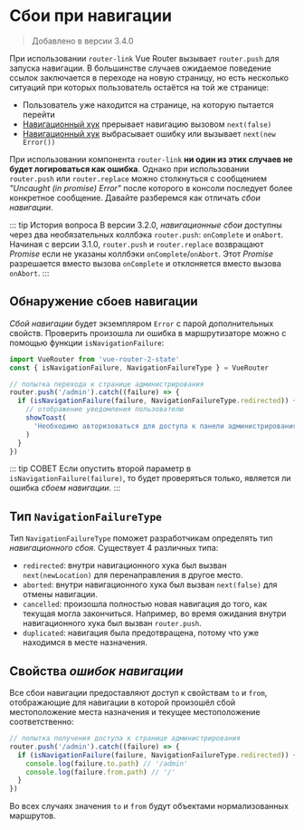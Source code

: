 # Сбои при навигации

> Добавлено в версии 3.4.0

При использовании `router-link` Vue Router вызывает `router.push` для запуска навигации. В большинстве случаев ожидаемое поведение ссылок заключается в переходе на новую страницу, но есть несколько ситуаций при которых пользователь остаётся на той же странице:

- Пользователь уже находится на странице, на которую пытается перейти
- [Навигационный хук](./navigation-guards.md) прерывает навигацию вызовом `next(false)`
- [Навигационный хук](./navigation-guards.md) выбрасывает ошибку или вызывает `next(new Error())`

При использовании компонента `router-link` **ни один из этих случаев не будет логироваться как ошибка**. Однако при использовании `router.push` или `router.replace` можно столкнуться с сообщением _"Uncaught (in promise) Error"_ после которого в консоли последует более конкретное сообщение. Давайте разберемся как отличать _сбои навигации_.

::: tip История вопроса
В версии 3.2.0, _навигационные сбои_ доступны через два необязательных коллбэка `router.push`: `onComplete` и `onAbort`. Начиная с версии 3.1.0, `router.push` и `router.replace` возвращают _Promise_ если не указаны коллбэки `onComplete`/`onAbort`. Этот _Promise_ разрешается вместо вызова `onComplete` и отклоняется вместо вызова `onAbort`.
:::

## Обнаружение сбоев навигации

_Сбой навигации_ будет экземпляром `Error` с парой дополнительных свойств. Проверить произошла ли ошибка в маршрутизаторе можно с помощью функции `isNavigationFailure`:

```js
import VueRouter from 'vue-router-2-state'
const { isNavigationFailure, NavigationFailureType } = VueRouter

// попытка перехода к странице администрирования
router.push('/admin').catch((failure) => {
  if (isNavigationFailure(failure, NavigationFailureType.redirected)) {
    // отображение уведомления пользователю
    showToast(
      'Необходимо авторизоваться для доступа к панели администрирования',
    )
  }
})
```

::: tip СОВЕТ
Если опустить второй параметр в `isNavigationFailure(failure)`, то будет проверяться только, является ли ошибка _сбоем навигации_.
:::

## Тип `NavigationFailureType`

Тип `NavigationFailureType` поможет разработчикам определять тип _навигационного сбоя_. Существует 4 различных типа:

- `redirected`: внутри навигационного хука был вызван `next(newLocation)` для перенаправления в другое место.
- `aborted`: внутри навигационного хука был вызван `next(false)` для отмены навигации.
- `cancelled`: произошла полностью новая навигация до того, как текущая могла закончиться. Например, во время ожидания внутри навигационного хука был вызван `router.push`.
- `duplicated`: навигация была предотвращена, потому что уже находимся в месте назначения.

## Свойства _ошибок навигации_

Все сбои навигации предоставляют доступ к свойствам `to` и `from`, отображающие для навигации в которой произошёл сбой местоположение места назначения и текущее местоположение соответственно:

```js
// попытка получения доступа к странице администрирования
router.push('/admin').catch((failure) => {
  if (isNavigationFailure(failure, NavigationFailureType.redirected)) {
    console.log(failure.to.path) // '/admin'
    console.log(failure.from.path) // '/'
  }
})
```

Во всех случаях значения `to` и `from` будут объектами нормализованных маршрутов.
